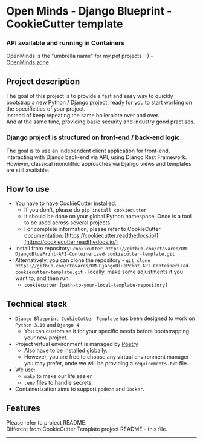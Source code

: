# Open Minds - Django Blueprint - CookieCutter template
### API available and running in Containers

OpenMinds is the "umbrella name" for my pet projects :-) - [OpenMinds.zone](http://openminds.zone)

## Project description
The goal of this project is to provide a fast and easy way to quickly bootstrap a new Python / Django project, ready for you to start working on the specificities of your project.  
Instead of keep repeating the same boilerplate over and over.  
And at the same time, providing basic security and industry good practises.

### Django project is structured on front-end / back-end logic.
The goal is to use an independent client application for front-end, interacting with Django back-end via API, using Django Rest Framework.  
However, classical monolithic approaches via Django views and templates are still available.

## How to use
- You have to have CookieCutter installed.
  - If you don't, please do `pip install cookiecutter`  
  - It should be done on your global Python namespace.
    Once is a tool to be used across several projects.
  - For complete information, please refer to CookieCutter documentation: [https://cookiecutter.readthedocs.io/](https://cookiecutter.readthedocs.io/)
- Install from repository: `cookicutter https://github.com/rtavares/OM-DjangoBluePrint-API-Conteinerized-cookiecutter-template.git`
- Alternatively, you can clone the repository - `git clone https://github.com/rtavares/OM-DjangoBluePrint-API-Conteinerized-cookiecutter-template.git` - locally, make some adjustments if you want to, and then run:
  - `cookiecutter [path-to-your-local-template-repository]`

## Technical stack
- `Django Blueprint CookieCutter Template`  has been designed to work on `Python 3.10` and `Django 4`  
  - You can customise it for your specific needs before bootstrapping your new project.
- Project virtual environment is managed by [Poetry](https://python-poetry.org/)  
  - Also have to be installed globally.
  - However, you are free to choose any virtual environment manager you may prefer, onde we will be providing a `requirements.txt` file.    
- We use:
  - `make` to make our life easier.
  - `.env` files to handle secrets.
- Containerization aims to support `podman` and `Docker`.

## Features
Please refer to project README.  
Different from CookieCutter Template project README - this file.

---------------------
